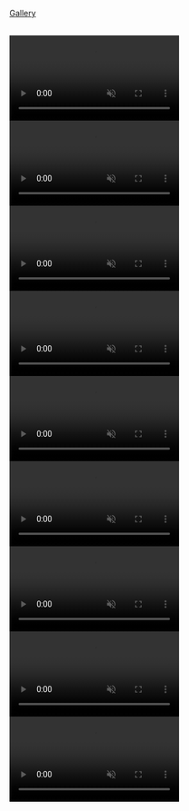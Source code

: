 <p><a href="http://kangaroo3d.com/gallery">Gallery</a></p>
<br/>

<video src="https://user-images.githubusercontent.com/1229336/202732650-dff8b24d-3906-48d7-8a42-88c1947a8026.mp4" data-canonical-src="https://user-images.githubusercontent.com/1229336/202732650-dff8b24d-3906-48d7-8a42-88c1947a8026.mp4" controls="controls" loop muted="muted" class="d-block rounded-bottom-2 border-top width-fit" style="max-height:750px;">
</video>
<br/>

<video src="https://user-images.githubusercontent.com/1229336/202732655-e658ecf8-c238-4abb-94f2-3dc1fe1184c6.mp4" data-canonical-src="https://user-images.githubusercontent.com/1229336/202732655-e658ecf8-c238-4abb-94f2-3dc1fe1184c6.mp4" controls="controls" loop muted="muted" class="d-block rounded-bottom-2 border-top width-fit" style="max-height:750px;">
</video>
<br/>

<video src="https://user-images.githubusercontent.com/1229336/202732656-a313e84c-ceab-4b0f-8b5b-b0281dfef7e9.mp4" data-canonical-src="https://user-images.githubusercontent.com/1229336/202732656-a313e84c-ceab-4b0f-8b5b-b0281dfef7e9.mp4" controls="controls" loop muted="muted" class="d-block rounded-bottom-2 border-top width-fit" style="max-height:750px;">
</video>
<br/>

<video src="https://user-images.githubusercontent.com/1229336/202732657-16de5f9a-a582-4852-a393-9dddedd2273b.mp4" data-canonical-src="https://user-images.githubusercontent.com/1229336/202732657-16de5f9a-a582-4852-a393-9dddedd2273b.mp4" controls="controls" loop muted="muted" class="d-block rounded-bottom-2 border-top width-fit" style="max-height:750px;">
</video>
<br/>

<video src="https://user-images.githubusercontent.com/1229336/202732659-49f05b24-5901-4bd9-8b6d-995ca2c36b0c.mp4" data-canonical-src="https://user-images.githubusercontent.com/1229336/202732659-49f05b24-5901-4bd9-8b6d-995ca2c36b0c.mp4" controls="controls" loop muted="muted" class="d-block rounded-bottom-2 border-top width-fit" style="max-height:750px;">
</video>
<br/>

<video src="https://user-images.githubusercontent.com/1229336/202732664-ea53ed94-19f3-4d29-95a5-b7fb96f61233.mp4" data-canonical-src="https://user-images.githubusercontent.com/1229336/202732664-ea53ed94-19f3-4d29-95a5-b7fb96f61233.mp4" controls="controls" loop muted="muted" class="d-block rounded-bottom-2 border-top width-fit" style="max-height:750px;">
</video>
<br/>

<video src="https://user-images.githubusercontent.com/1229336/202732666-0f57508d-3479-4abd-a87e-04989e3f1ae3.mp4" data-canonical-src="https://user-images.githubusercontent.com/1229336/202732666-0f57508d-3479-4abd-a87e-04989e3f1ae3.mp4" controls="controls" loop muted="muted" class="d-block rounded-bottom-2 border-top width-fit" style="max-height:750px;">
</video>
<br/>

<video src="https://user-images.githubusercontent.com/1229336/202732667-462545ac-f57a-4491-8265-baf6f3db6776.mp4" data-canonical-src="https://user-images.githubusercontent.com/1229336/202732667-462545ac-f57a-4491-8265-baf6f3db6776.mp4" controls="controls" loop muted="muted" class="d-block rounded-bottom-2 border-top width-fit" style="max-height:750px;">
</video>
<br/>

<video src="https://user-images.githubusercontent.com/1229336/202732725-e181f39a-5876-4b57-a2ab-71ddaaf49265.mp4" data-canonical-src="https://user-images.githubusercontent.com/1229336/202732725-e181f39a-5876-4b57-a2ab-71ddaaf49265.mp4" controls="controls" loop muted="muted" class="d-block rounded-bottom-2 border-top width-fit" style="max-height:750px;">
</video>
<br/>



